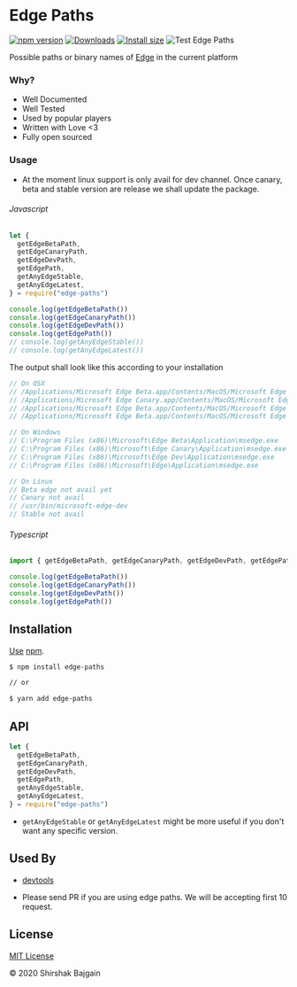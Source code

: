 # Edge Paths

[![npm version](https://img.shields.io/npm/v/edge-paths.svg)](https://www.npmjs.com/package/edge-paths)
[![Downloads](https://img.shields.io/npm/dm/edge-paths.svg)](https://npmjs.com/edge-paths)
[![Install size](https://packagephobia.now.sh/badge?p=edge-paths)](https://packagephobia.now.sh/result?p=edge-paths)
![Test Edge Paths](https://github.com/shirshak55/edge-paths/workflows/Test%20Edge%20Paths/badge.svg)

Possible paths or binary names of [Edge](https://www.microsoft.com/en-us/edge) in the current platform

### Why?

- Well Documented
- Well Tested
- Used by popular players
- Written with Love <3
- Fully open sourced

### Usage

- At the moment linux support is only avail for dev channel. Once canary, beta and stable version are release
  we shall update the package.

###### Javascript

```javascript
let {
  getEdgeBetaPath,
  getEdgeCanaryPath,
  getEdgeDevPath,
  getEdgePath,
  getAnyEdgeStable,
  getAnyEdgeLatest,
} = require("edge-paths")

console.log(getEdgeBetaPath())
console.log(getEdgeCanaryPath())
console.log(getEdgeDevPath())
console.log(getEdgePath())
// console.log(getAnyEdgeStable())
// console.log(getAnyEdgeLatest())
```

The output shall look like this according to your installation

```javascript
// On OSX
// /Applications/Microsoft Edge Beta.app/Contents/MacOS/Microsoft Edge Beta
// /Applications/Microsoft Edge Canary.app/Contents/MacOS/Microsoft Edge Canary
// /Applications/Microsoft Edge Beta.app/Contents/MacOS/Microsoft Edge Dev
// /Applications/Microsoft Edge Beta.app/Contents/MacOS/Microsoft Edge

// On Windows
// C:\Program Files (x86)\Microsoft\Edge Beta\Application\msedge.exe
// C:\Program Files (x86)\Microsoft\Edge Canary\Application\msedge.exe
// C:\Program Files (x86)\Microsoft\Edge Dev\Application\msedge.exe
// C:\Program Files (x86)\Microsoft\Edge\Application\msedge.exe

// On Linux
// Beta edge not avail yet
// Canary not avail
// /usr/bin/microsoft-edge-dev
// Stable not avail
```

###### Typescript

```typescript
import { getEdgeBetaPath, getEdgeCanaryPath, getEdgeDevPath, getEdgePath } from "edge-paths"

console.log(getEdgeBetaPath())
console.log(getEdgeCanaryPath())
console.log(getEdgeDevPath())
console.log(getEdgePath())
```

## Installation

[Use](https://docs.npmjs.com/cli/install) [npm](https://docs.npmjs.com/about-npm/).

```bash
$ npm install edge-paths

// or

$ yarn add edge-paths
```

## API

```javascript
let {
  getEdgeBetaPath,
  getEdgeCanaryPath,
  getEdgeDevPath,
  getEdgePath,
  getAnyEdgeStable,
  getAnyEdgeLatest,
} = require("edge-paths")
```

- `getAnyEdgeStable` or `getAnyEdgeLatest` might be more useful if you don't want any specific version.

## Used By

- [devtools](https://www.npmjs.com/package/devtools)

- Please send PR if you are using edge paths. We will be accepting first 10 request.

## License

[MIT License](./LICENSE)

© 2020 Shirshak Bajgain

